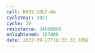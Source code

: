 ```yaml
---
cell: NR02-GOLF-04
cycleYear: 2021
cycle: 50
resistance: 34000000
enlightened: 167000
date: 2022-09-27T18:23:22.709Z
---
```

